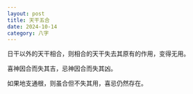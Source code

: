 ```yaml
---
layout: post
title: 天干五合
date: 2024-10-14
category: 八字
---
```


日干以外的天干相合，则相合的天干失去其原有的作用，变得无用。

喜神因合而失其吉，忌神因合而失其凶。

如果地支通根，则虽合但不失其用，喜忌仍然存在。
